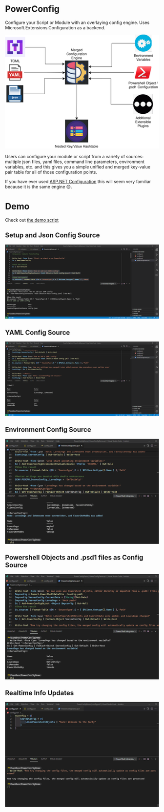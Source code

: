 # PowerConfig
Configure your Script or Module with an overlaying config engine. Uses Microsoft.Extensions.Configuration as a backend.

![PowerConfig Diagram](./images/PowerConfig.drawio.svg)

Users can configure your module or script from a variety of sources: multiple json files, yaml files, command line parameters, environment variables, etc. and this gives you a simple unified and merged key-value pair table for all of those configuration points.

If you have ever used [ASP.NET Configuration](https://docs.microsoft.com/en-us/aspnet/core/fundamentals/configuration/?view=aspnetcore-5.0) this will seem very familiar because it is the same engine 😊.

# Demo
Check out [the demo script](./Demo)

## Setup and Json Config Source
![JsonDemo](./images/1-Demo.gif)

## YAML Config Source
![YAMLDemo](./images/2-Yaml.gif)

## Environment Config Source
![EnvDemo](./images/3-Environment.gif)

## Powershell Objects and .psd1 files as Config Source
![PSObjects](./images/4-PSObjects.gif)

## Realtime Info Updates
![Realtime](./images/5-RealtimeUpdates.gif)